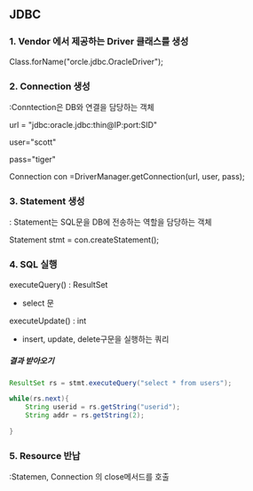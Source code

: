 ## JDBC



### 1. Vendor 에서 제공하는 Driver 클래스를 생성

Class.forName("orcle.jdbc.OracleDriver");





### 2. Connection 생성

:Conntection은 DB와 연결을 담당하는 객체

url = "jdbc:oracle.jdbc:thin@IP:port:SID"

user="scott"

pass="tiger"

Connection con =DriverManager.getConnection(url, user, pass);



### 3. Statement 생성

: Statement는 SQL문을 DB에 전송하는 역할을 담당하는 객체

Statement stmt = con.createStatement();



### 4. SQL 실행

executeQuery() : ResultSet

- select 문

executeUpdate() : int

- insert, update, delete구문을 실행하는 쿼리



##### 결과 받아오기

```java
ResultSet rs = stmt.executeQuery("select * from users");

while(rs.next){	
	String userid = rs.getString("userid");
	String addr = rs.getString(2);

}
```



### 5. Resource 반납

:Statemen, Connection 의 close메서드를 호출



